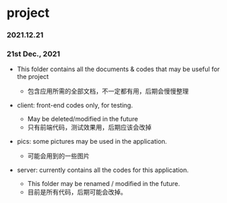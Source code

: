 # project # 

### 2021.12.21 ###
### 21st Dec., 2021


* This folder contains all the documents & codes
    that may be useful for the project
    * 包含应用所需的全部文档，不一定都有用，后期会慢慢整理

* client: front-end codes only, for testing.
  * May be deleted/modified in the future 
  * 只有前端代码，测试效果用，后期应该会改掉

[//]: # (* docs: some documents useful for the project )

[//]: # (  * but may be not for the application)

[//]: # (  * 项目必要的一些文档，不一定有用)

* pics: some pictures may be used in the application. 
  * 可能会用到的一些图片
  
* server: currently contains all the codes for this application. 
  * This folder may be renamed / modified in the future.
  * 目前是所有代码，后期可能会改掉。
        

